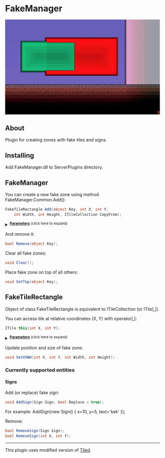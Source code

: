 # FakeManager
![](Example.gif)

## About
Plugin for creating zones with fake tiles and signs.

## Installing
Add FakeManager.dll to ServerPlugins directory.

## FakeManager
You can create a new fake zone using method FakeManager.Common.Add():
```cs
FakeTileRectangle Add(object Key, int X, int Y,
	int Width, int Height, ITileCollection CopyFrom);
```
<details><summary> <sup><b><ins>Parameters</ins></b> (click here to expand)</sup> </summary>
<p>

* object **Key**
	* Unique identifier.
* [ITileCollection **CopyFrom**]
	* Tiles to copy from if specified.

</p>
</details>

And remove it:
```cs
bool Remove(object Key);
```

Clear all fake zones:
```cs
void Clear();
```

Place fake zone on top of all others:
```cs
void SetTop(object Key);
```

## FakeTileRectangle
Object of class FakeTileRectangle is equivalent to ITileCollection (or ITile[,]).

You can access tile at relative coordinates (X, Y) with operator[,]:
```cs
ITile this[int X, int Y];
```
<details><summary> <sup><b><ins>Parameters</ins></b> (click here to expand)</sup> </summary>
<p>

* int **X**
	* Horizontal coordinate relative to left border of rectangle.
* int **Y**
	* Vertical coordinate relative to top border of rectangle.

</p>
</details>

Update position and size of fake zone:
```cs
void SetXYWH(int X, int Y, int Width, int Height);
```

### Currently supported entities

#### Signs

Add (or replace) fake sign:
```cs
void AddSign(Sign Sign, bool Replace = true);
```
For example: AddSign(new Sign() { x=10, y=5, text='kek' });

Remove:
```cs
bool RemoveSign(Sign Sign);
bool RemoveSign(int X, int Y);
```

***

This plugin uses modified version of [Tiled](https://github.com/thanatos-tshock/Tiled).